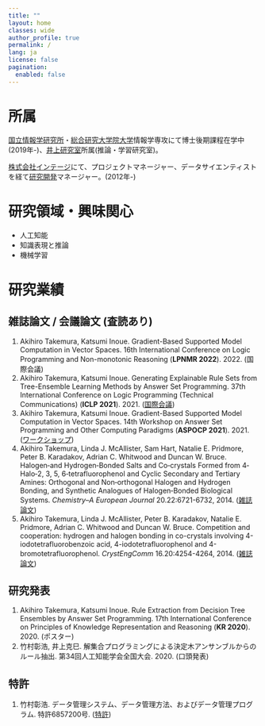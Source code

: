 ```yaml
---
title: ""
layout: home
classes: wide
author_profile: true
permalink: /
lang: ja
license: false
pagination:
  enabled: false
---
```


# 所属

[国立情報学研究所](https://www.nii.ac.jp/)・[総合研究大学院大学](https://www.soken.ac.jp/)情報学専攻にて博士後期課程在学中(2019年-)、[井上研究室](https://research.nii.ac.jp/il)所属(推論・学習研究室)。

[株式会社インテージ](https://www.intage.co.jp/)にて、プロジェクトマネージャー、データサイエンティストを経て[研究開発](https://www.intageholdings.co.jp/rd/)マネージャー。(2012年-)

# 研究領域・興味関心

* 人工知能
* 知識表現と推論
* 機械学習

# 研究業績

## 雑誌論文 / 会議論文 (査読あり)

1. Akihiro Takemura, Katsumi Inoue. Gradient-Based Supported Model Computation in Vector Spaces. 16th International Conference on Logic Programming and Non-monotonic Reasoning (**LPNMR 2022**). 2022. (国際会議)
1. Akihiro Takemura, Katsumi Inoue. Generating Explainable Rule Sets from Tree-Ensemble Learning Methods by Answer Set Programming. 37th International Conference on Logic Programming (Technical Communications) (**ICLP 2021**). 2021. ([国際会議](https://arxiv.org/abs/2109.08290))
1. Akihiro Takemura, Katsumi Inoue. Gradient-Based Supported Model Computation in Vector Spaces. 14th Workshop on Answer Set Programming and Other Computing Paradigms (**ASPOCP 2021**). 2021. ([ワークショップ](http://ceur-ws.org/Vol-2970/aspocppaper1.pdf))
1. Akihiro Takemura, Linda J. McAllister, Sam Hart, Natalie E. Pridmore, Peter B. Karadakov, Adrian C. Whitwood and  Duncan W. Bruce. Halogen‐and Hydrogen‐Bonded Salts and Co‐crystals Formed from 4‐Halo‐2, 3, 5, 6‐tetrafluorophenol and Cyclic Secondary and Tertiary Amines: Orthogonal and Non‐orthogonal Halogen and Hydrogen Bonding, and Synthetic Analogues of Halogen‐Bonded Biological Systems. *Chemistry–A European Journal* 20.22:6721-6732, 2014. ([雑誌論文](https://chemistry-europe.onlinelibrary.wiley.com/doi/pdf/10.1002/chem.201402128))
1. Akihiro Takemura, Linda J. McAllister, Peter B. Karadakov, Natalie E. Pridmore, Adrian C. Whitwood and  Duncan W. Bruce. Competition and cooperation: hydrogen and halogen bonding in co-crystals involving 4-iodotetrafluorobenzoic acid, 4-iodotetrafluorophenol and 4-bromotetrafluorophenol. *CrystEngComm* 16.20:4254-4264, 2014. ([雑誌論文](https://pubs.rsc.org/en/content/articlelanding/2014/ce/c4ce00319e/))

## 研究発表

1. Akihiro Takemura, Katsumi Inoue. Rule Extraction from Decision Tree Ensembles by Answer Set Programming. 17th International Conference on Principles of Knowledge Representation and Reasoning (**KR 2020**). 2020. (ポスター)
1. 竹村彰浩, 井上克巳. 解集合プログラミングによる決定木アンサンブルからのルール抽出. 第34回人工知能学会全国大会. 2020. (口頭発表)

## 特許

1. 竹村彰浩. データ管理システム、データ管理方法、およびデータ管理プログラム. 特許6857200号. ([特許](https://patents.google.com/patent/JP6857200B2/))